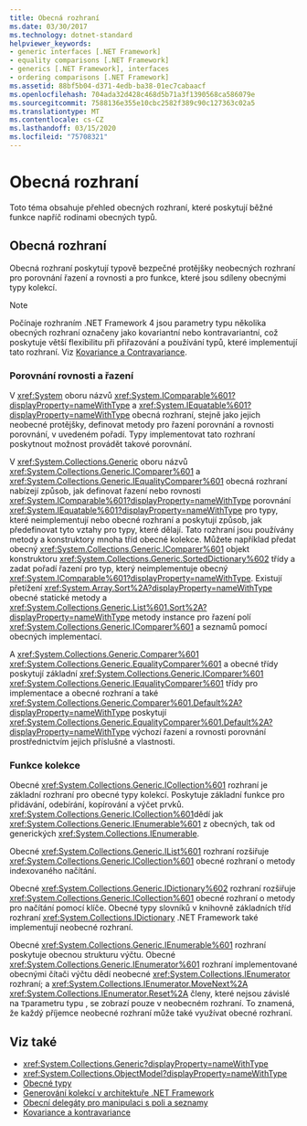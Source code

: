 ```yaml
---
title: Obecná rozhraní
ms.date: 03/30/2017
ms.technology: dotnet-standard
helpviewer_keywords:
- generic interfaces [.NET Framework]
- equality comparisons [.NET Framework]
- generics [.NET Framework], interfaces
- ordering comparisons [.NET Framework]
ms.assetid: 88bf5b04-d371-4edb-ba38-01ec7cabaacf
ms.openlocfilehash: 704ada32d428c468d5b71a3f1390568ca586079e
ms.sourcegitcommit: 7588136e355e10cbc2582f389c90c127363c02a5
ms.translationtype: MT
ms.contentlocale: cs-CZ
ms.lasthandoff: 03/15/2020
ms.locfileid: "75708321"
---
```

# <a name="generic-interfaces"></a>Obecná rozhraní
Toto téma obsahuje přehled obecných rozhraní, které poskytují běžné funkce napříč rodinami obecných typů.  
  
## <a name="generic-interfaces"></a>Obecná rozhraní  
 Obecná rozhraní poskytují typově bezpečné protějšky neobecných rozhraní pro porovnání řazení a rovnosti a pro funkce, které jsou sdíleny obecnými typy kolekcí.  
  
> [!NOTE]
> Počínaje rozhraním .NET Framework 4 jsou parametry typu několika obecných rozhraní označeny jako kovariantní nebo kontravariantní, což poskytuje větší flexibilitu při přiřazování a používání typů, které implementují tato rozhraní. Viz [Kovariance a Contravariance](../../../docs/standard/generics/covariance-and-contravariance.md).  
  
### <a name="equality-and-ordering-comparisons"></a>Porovnání rovnosti a řazení  
 V <xref:System> oboru názvů <xref:System.IComparable%601?displayProperty=nameWithType> a <xref:System.IEquatable%601?displayProperty=nameWithType> obecná rozhraní, stejně jako jejich neobecné protějšky, definovat metody pro řazení porovnání a rovnosti porovnání, v uvedeném pořadí. Typy implementovat tato rozhraní poskytnout možnost provádět takové porovnání.  
  
 V <xref:System.Collections.Generic> oboru názvů <xref:System.Collections.Generic.IComparer%601> a <xref:System.Collections.Generic.IEqualityComparer%601> obecná rozhraní nabízejí způsob, jak definovat řazení nebo rovnosti <xref:System.IComparable%601?displayProperty=nameWithType> porovnání <xref:System.IEquatable%601?displayProperty=nameWithType> pro typy, které neimplementují nebo obecné rozhraní a poskytují způsob, jak předefinovat tyto vztahy pro typy, které dělají. Tato rozhraní jsou používány metody a konstruktory mnoha tříd obecné kolekce. Můžete například předat obecný <xref:System.Collections.Generic.IComparer%601> objekt konstruktoru <xref:System.Collections.Generic.SortedDictionary%602> třídy a zadat pořadí řazení pro typ, který neimplementuje obecný <xref:System.IComparable%601?displayProperty=nameWithType>. Existují přetížení <xref:System.Array.Sort%2A?displayProperty=nameWithType> obecné statické metody a <xref:System.Collections.Generic.List%601.Sort%2A?displayProperty=nameWithType> metody instance pro řazení polí <xref:System.Collections.Generic.IComparer%601> a seznamů pomocí obecných implementací.  
  
 A <xref:System.Collections.Generic.Comparer%601> <xref:System.Collections.Generic.EqualityComparer%601> a obecné třídy poskytují základní <xref:System.Collections.Generic.IComparer%601> <xref:System.Collections.Generic.IEqualityComparer%601> třídy pro implementace a obecné rozhraní a také <xref:System.Collections.Generic.Comparer%601.Default%2A?displayProperty=nameWithType> poskytují <xref:System.Collections.Generic.EqualityComparer%601.Default%2A?displayProperty=nameWithType> výchozí řazení a rovnosti porovnání prostřednictvím jejich příslušné a vlastnosti.  
  
### <a name="collection-functionality"></a>Funkce kolekce  
 Obecné <xref:System.Collections.Generic.ICollection%601> rozhraní je základní rozhraní pro obecné typy kolekcí. Poskytuje základní funkce pro přidávání, odebírání, kopírování a výčet prvků. <xref:System.Collections.Generic.ICollection%601>dědí jak <xref:System.Collections.Generic.IEnumerable%601> z obecných, tak od generických <xref:System.Collections.IEnumerable>.  
  
 Obecné <xref:System.Collections.Generic.IList%601> rozhraní rozšiřuje <xref:System.Collections.Generic.ICollection%601> obecné rozhraní o metody indexovaného načítání.  
  
 Obecné <xref:System.Collections.Generic.IDictionary%602> rozhraní rozšiřuje <xref:System.Collections.Generic.ICollection%601> obecné rozhraní o metody pro načítání pomocí klíče. Obecné typy slovníků v knihovně základních tříd rozhraní <xref:System.Collections.IDictionary> .NET Framework také implementují neobecné rozhraní.  
  
 Obecné <xref:System.Collections.Generic.IEnumerable%601> rozhraní poskytuje obecnou strukturu výčtu. Obecné <xref:System.Collections.Generic.IEnumerator%601> rozhraní implementované obecnými čítači výčtu dědí neobecné <xref:System.Collections.IEnumerator> rozhraní; a <xref:System.Collections.IEnumerator.MoveNext%2A> <xref:System.Collections.IEnumerator.Reset%2A> členy, které nejsou závislé na `T`parametru typu , se zobrazí pouze v neobecném rozhraní. To znamená, že každý příjemce neobecné rozhraní může také využívat obecné rozhraní.  
  
## <a name="see-also"></a>Viz také

- <xref:System.Collections.Generic?displayProperty=nameWithType>
- <xref:System.Collections.ObjectModel?displayProperty=nameWithType>
- [Obecné typy](../../../docs/standard/generics/index.md)
- [Generování kolekcí v architektuře .NET Framework](../../../docs/standard/generics/collections.md)
- [Obecní delegáty pro manipulaci s poli a seznamy](../../../docs/standard/generics/delegates-for-manipulating-arrays-and-lists.md)
- [Kovariance a kontravariance](../../../docs/standard/generics/covariance-and-contravariance.md)
